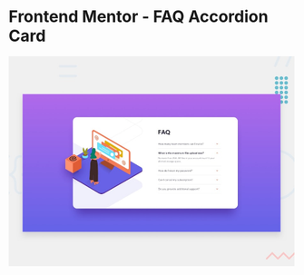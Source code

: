 # Frontend Mentor - FAQ Accordion Card

![Design preview for the FAQ Accordion Card coding challenge](./design/desktop-preview.jpg)
